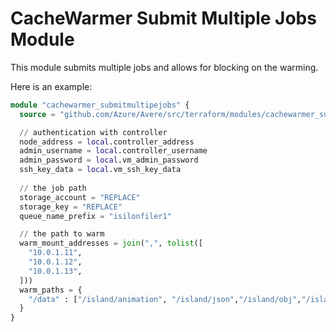 # CacheWarmer Submit Multiple Jobs Module

This module submits multiple jobs and allows for blocking on the warming.

Here is an example:

```terraform
module "cachewarmer_submitmultipejobs" {
  source = "github.com/Azure/Avere/src/terraform/modules/cachewarmer_submitmultiplejobs"

  // authentication with controller
  node_address = local.controller_address
  admin_username = local.controller_username
  admin_password = local.vm_admin_password
  ssh_key_data = local.vm_ssh_key_data
  
  // the job path
  storage_account = "REPLACE"
  storage_key = "REPLACE"
  queue_name_prefix = "isilonfiler1"

  // the path to warm
  warm_mount_addresses = join(",", tolist([
    "10.0.1.11",
    "10.0.1.12",
    "10.0.1.13",
  ]))
  warm_paths = {
    "/data" : ["/island/animation", "/island/json","/island/obj","/island/pbrt","/island/ref","/island/scripts","/island/textures"],
  }
}
```